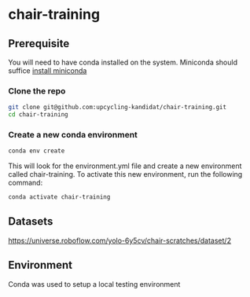 # chair-training

## Prerequisite
You will need to have conda installed on the system. Miniconda should suffice
[install miniconda](https://docs.conda.io/en/latest/miniconda.html)

### Clone the repo
```bash
git clone git@github.com:upcycling-kandidat/chair-training.git
cd chair-training
```
### Create a new conda environment
```bash
conda env create
``` 
This will look for the environment.yml file and create a new environment called chair-training. To activate this new environment, run the following command:
```bash
conda activate chair-training
```

## Datasets
https://universe.roboflow.com/yolo-6y5cv/chair-scratches/dataset/2

## Environment
Conda was used to setup a local testing environment
